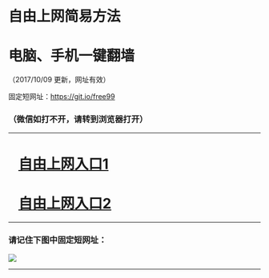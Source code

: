 ﻿# 自由上网简易方法

# 电脑、手机一键翻墙

（2017/10/09 更新，网址有效）

固定短网址：https://git.io/free99

### （微信如打不开，请转到浏览器打开）


***





# &nbsp;&nbsp; <a href="http://ft953725718.fwq-tz-1001.info/fwqtz01.html?t=10090013133 " target="_blank">自由上网入口1</a>
# &nbsp;&nbsp; <a href="http://ft491130378.fwq-tz-1002.info/fwqtz02.html?t=100900114919 " target="_blank">自由上网入口2</a>
***

### 请记住下图中固定短网址：

<img src="https://s3-us-west-2.amazonaws.com/fwq-1001/yjfq-20170905okok.png" /> 


***

